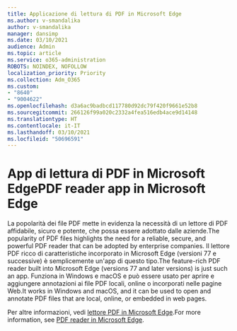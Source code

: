 ```yaml
---
title: Applicazione di lettura di PDF in Microsoft Edge
ms.author: v-smandalika
author: v-smandalika
manager: dansimp
ms.date: 03/10/2021
audience: Admin
ms.topic: article
ms.service: o365-administration
ROBOTS: NOINDEX, NOFOLLOW
localization_priority: Priority
ms.collection: Adm_O365
ms.custom:
- "8640"
- "9004622"
ms.openlocfilehash: d3a6ac9badbcd117780d92dc79f420f9661e52b8
ms.sourcegitcommit: 266126f99a020c2332a4fea516edb4ace9d14148
ms.translationtype: HT
ms.contentlocale: it-IT
ms.lasthandoff: 03/10/2021
ms.locfileid: "50696591"
---
```

# <a name="pdf-reader-app-in-microsoft-edge"></a><span data-ttu-id="e15e9-102">App di lettura di PDF in Microsoft Edge</span><span class="sxs-lookup"><span data-stu-id="e15e9-102">PDF reader app in Microsoft Edge</span></span>

<span data-ttu-id="e15e9-103">La popolarità dei file PDF mette in evidenza la necessità di un lettore di PDF affidabile, sicuro e potente, che possa essere adottato dalle aziende.</span><span class="sxs-lookup"><span data-stu-id="e15e9-103">The popularity of PDF files highlights the need for a reliable, secure, and powerful PDF reader that can be adopted by enterprise companies.</span></span> <span data-ttu-id="e15e9-104">Il lettore PDF ricco di caratteristiche incorporato in Microsoft Edge (versioni 77 e successive) è semplicemente un'app di questo tipo.</span><span class="sxs-lookup"><span data-stu-id="e15e9-104">The feature-rich PDF reader built into Microsoft Edge (versions 77 and later versions) is just such an app.</span></span> <span data-ttu-id="e15e9-105">Funziona in Windows e macOS e può essere usato per aprire e aggiungere annotazioni ai file PDF locali, online o incorporati nelle pagine Web.</span><span class="sxs-lookup"><span data-stu-id="e15e9-105">It works in Windows and macOS, and it can be used to open and annotate PDF files that are local, online, or embedded in web pages.</span></span>

<span data-ttu-id="e15e9-106">Per altre informazioni, vedi [lettore PDF in Microsoft Edge](https://docs.microsoft.com/deployedge/microsoft-edge-pdf).</span><span class="sxs-lookup"><span data-stu-id="e15e9-106">For more information, see [PDF reader in Microsoft Edge](https://docs.microsoft.com/deployedge/microsoft-edge-pdf).</span></span>
